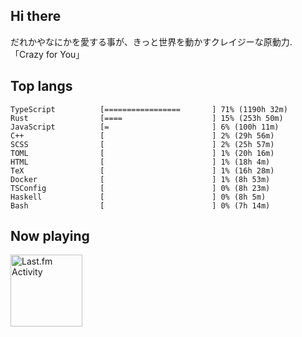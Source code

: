 <!-- deno-fmt-ignore-file -->
## Hi there

だれかやなにかを愛する事が、きっと世界を動かすクレイジーな原動力. 「Crazy for You」



## Top langs

```
TypeScript          [=================       ] 71% (1190h 32m)
Rust                [====                    ] 15% (253h 50m)
JavaScript          [=                       ] 6% (100h 11m)
C++                 [                        ] 2% (29h 56m)
SCSS                [                        ] 2% (25h 57m)
TOML                [                        ] 1% (20h 16m)
HTML                [                        ] 1% (18h 4m)
TeX                 [                        ] 1% (16h 28m)
Docker              [                        ] 1% (8h 53m)
TSConfig            [                        ] 0% (8h 23m)
Haskell             [                        ] 0% (8h 5m)
Bash                [                        ] 0% (7h 14m)
```


## Now playing


<a href="https://github.com/kiosion/toru">
  <picture>
    <source media="(prefers-color-scheme: dark)" srcset="https://toru.kio.dev/api/v1/re-taro?blur&border_width=0&border_radius=26&theme=nord">
    <source media="(prefers-color-scheme: light)" srcset="https://toru.kio.dev/api/v1/re-taro?blur&border_width=0&border_radius=26&theme=light">
    <img alt="Last.fm Activity" src="https://toru.kio.dev/api/v1/re-taro?blur&border_width=0&border_radius=26" height="115" />
  </picture>
</a>

